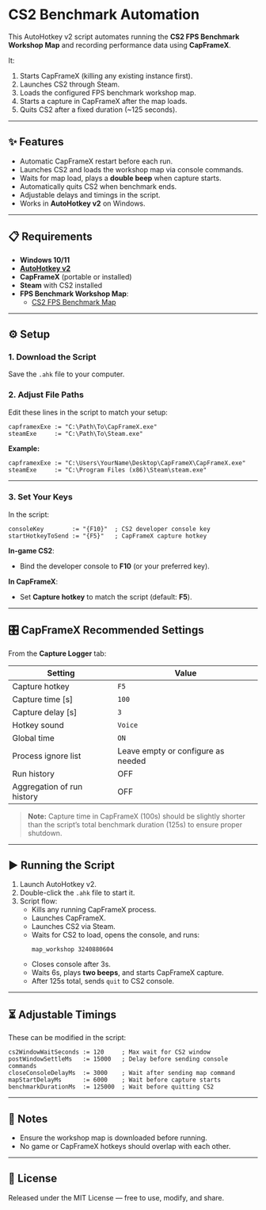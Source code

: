 # CS2 Benchmark Automation

This AutoHotkey v2 script automates running the **CS2 FPS Benchmark Workshop Map** and recording performance data using **CapFrameX**.  

It:
1. Starts CapFrameX (killing any existing instance first).
2. Launches CS2 through Steam.
3. Loads the configured FPS benchmark workshop map.
4. Starts a capture in CapFrameX after the map loads.
5. Quits CS2 after a fixed duration (~125 seconds).

---

## ✨ Features
- Automatic CapFrameX restart before each run.
- Launches CS2 and loads the workshop map via console commands.
- Waits for map load, plays a **double beep** when capture starts.
- Automatically quits CS2 when benchmark ends.
- Adjustable delays and timings in the script.
- Works in **AutoHotkey v2** on Windows.

---

## 📋 Requirements
- **Windows 10/11**
- [**AutoHotkey v2**](https://www.autohotkey.com/)
- **CapFrameX** (portable or installed)
- **Steam** with CS2 installed
- **FPS Benchmark Workshop Map**:
  - [CS2 FPS Benchmark Map](https://steamcommunity.com/sharedfiles/filedetails/?id=3240880604)

---

## ⚙️ Setup

### 1. Download the Script
Save the `.ahk` file to your computer.

### 2. Adjust File Paths
Edit these lines in the script to match your setup:

```ahk
capframexExe := "C:\Path\To\CapFrameX.exe"
steamExe     := "C:\Path\To\Steam.exe"
```

**Example:**
```ahk
capframexExe := "C:\Users\YourName\Desktop\CapFrameX\CapFrameX.exe"
steamExe     := "C:\Program Files (x86)\Steam\steam.exe"
```

---

### 3. Set Your Keys
In the script:
```ahk
consoleKey        := "{F10}"  ; CS2 developer console key
startHotkeyToSend := "{F5}"   ; CapFrameX capture hotkey
```

**In-game CS2**:
- Bind the developer console to **F10** (or your preferred key).

**In CapFrameX**:
- Set **Capture hotkey** to match the script (default: **F5**).

---

## 🎛 CapFrameX Recommended Settings

From the **Capture Logger** tab:

| Setting                   | Value      |
|---------------------------|------------|
| Capture hotkey            | `F5`       |
| Capture time [s]          | `100`      |
| Capture delay [s]         | `3`        |
| Hotkey sound              | `Voice`    |
| Global time               | `ON`       |
| Process ignore list       | Leave empty or configure as needed |
| Run history               | OFF        |
| Aggregation of run history| OFF        |

> **Note:** Capture time in CapFrameX (100s) should be slightly shorter than the script’s total benchmark duration (125s) to ensure proper shutdown.

---

## ▶️ Running the Script

1. Launch AutoHotkey v2.
2. Double-click the `.ahk` file to start it.
3. Script flow:
   - Kills any running CapFrameX process.
   - Launches CapFrameX.
   - Launches CS2 via Steam.
   - Waits for CS2 to load, opens the console, and runs:
     ```
     map_workshop 3240880604
     ```
   - Closes console after 3s.
   - Waits 6s, plays **two beeps**, and starts CapFrameX capture.
   - After 125s total, sends `quit` to CS2 console.

---

## ⏳ Adjustable Timings
These can be modified in the script:

```ahk
cs2WindowWaitSeconds := 120     ; Max wait for CS2 window
postWindowSettleMs   := 15000   ; Delay before sending console commands
closeConsoleDelayMs  := 3000    ; Wait after sending map command
mapStartDelayMs      := 6000    ; Wait before capture starts
benchmarkDurationMs  := 125000  ; Wait before quitting CS2
```

---

## 📌 Notes
- Ensure the workshop map is downloaded before running.
- No game or CapFrameX hotkeys should overlap with each other.

---

## 📜 License
Released under the MIT License — free to use, modify, and share.
